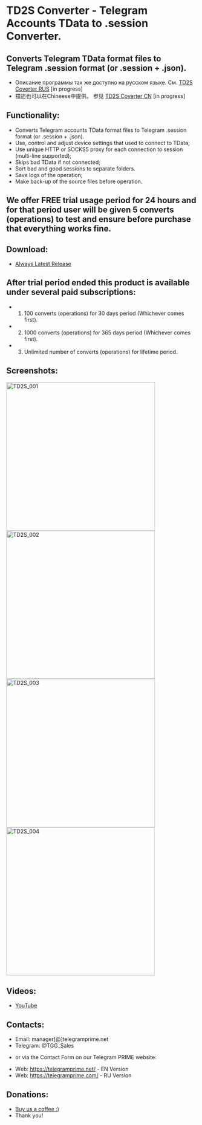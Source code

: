 # TD2S Converter - Telegram Accounts TData to .session Converter.
## Converts Telegram TData format files to Telegram .session format (or .session + .json).
 
 * Описание программы так же доступно на русском языке. См. [TD2S Coverter RUS](https://github.com/telegram-prime/Telegram-TData-to-Session-Converter-RU/) [in progress]
 * 描述也可以在Chineese中提供。 参见 [TD2S Coverter CN](https://github.com/telegram-prime/Telegram-TData-to-Session-Converter-CN) [in progress]


## Functionality:
 - Converts Telegram accounts TData format files to Telegram .session format (or .session + .json).
 - Use, control and adjust device settings that used to connect to TData;
 - Use unique HTTP or SOCKS5 proxy for each connection to session (multi-line supported);
 - Skips bad TData if not connected;
 - Sort bad and good sessions to separate folders.
 - Save logs of the operation;
 - Make back-up of the source files before operation.


## We offer FREE trial usage period for 24 hours and for that period user will be given 5 converts (operations) to test and ensure before purchase that everything works fine. 

## Download:
 - [Always Latest Release](https://github.com/telegram-prime/Telegram-TData-to-Session-Converter/releases/latest)


## After trial period ended this product is available under several paid subscriptions: 
- 1.  100  converts (operations) for 30 days period (Whichever comes first).
- 2.  1000 converts (operations) for 365 days period (Whichever comes first).
- 3.  Unlimited number of converts (operations) for lifetime period.


## Screenshots:

<img width="393" alt="TD2S_001" src="https://user-images.githubusercontent.com/94137664/209485859-b85b762e-b36a-46bf-bcbf-2d4cfa420270.png"> <img width="392" alt="TD2S_002" src="https://user-images.githubusercontent.com/94137664/209485861-a6fa3f0d-4fab-4a0d-ad27-ecf7a4c35c6f.png">
<img width="393" alt="TD2S_003" src="https://user-images.githubusercontent.com/94137664/209485858-0e3b9131-8ba8-4c99-8984-da5ca6a0c001.png"> <img width="392" alt="TD2S_004" src="https://user-images.githubusercontent.com/94137664/209485856-91316d3f-4f6c-4c71-86e1-90de1b930b87.png">

## Videos:
- [YouTube](https://youtu.be/1OCWyrkrbwU)


##  Contacts:
- Email: manager[@]telegramprime.net
- Telegram: @TGG_Sales

* or via the Contact Form on our Telegram PRIME website:
- Wеb: https://telegramprime.net/ - EN Version
- Wеb: https://telegramprime.com/ - RU Version


## Donations:
* [Buy us a coffee :)](https://commerce.coinbase.com/checkout/a0495346-539e-48df-9b43-880a3b93dc8b)
* Thank you!






